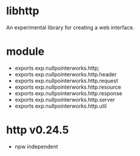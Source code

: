 # libhttp
An experimental library for creating a web interface. 

# module
* exports exp.nullpointerworks.http;
* exports exp.nullpointerworks.http.header
* exports exp.nullpointerworks.http.request
* exports exp.nullpointerworks.http.resource
* exports exp.nullpointerworks.http.response
* exports exp.nullpointerworks.http.server
* exports exp.nullpointerworks.http.util
	
# http v0.24.5
* npw independent
